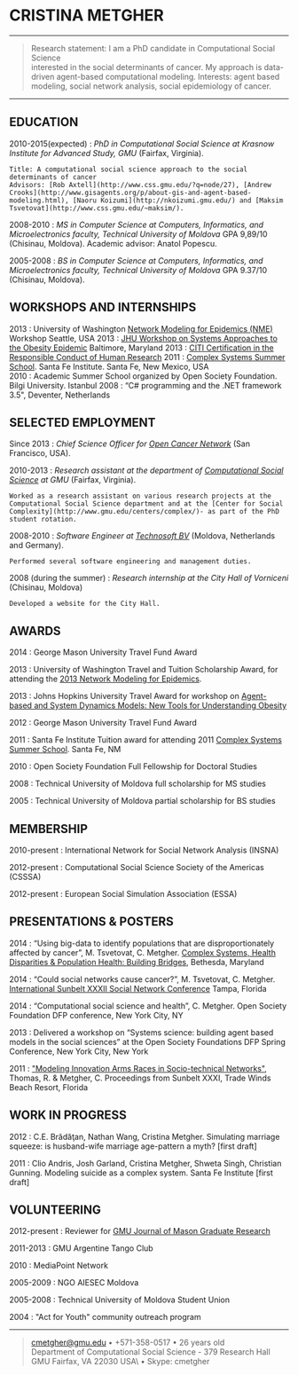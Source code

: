 CRISTINA METGHER
=========================

----

>  Research statement: I am a PhD candidate in Computational Social Science\
>  interested in the social determinants of cancer. My approach is data-driven agent-based computational modeling. 
Interests: agent based modeling, social network analysis, social epidemiology of cancer.

----

EDUCATION
--------------------

2010-2015(expected)
:   *PhD in Computational Social Science at Krasnow Institute for Advanced Study, GMU*
    (Fairfax, Virginia).

    Title: A computational social science approach to the social determinants of cancer
    Advisors: [Rob Axtell](http://www.css.gmu.edu/?q=node/27), [Andrew Crooks](http://www.gisagents.org/p/about-gis-and-agent-based-modeling.html), [Naoru Koizumi](http://nkoizumi.gmu.edu/) and [Maksim Tsvetovat](http://www.css.gmu.edu/~maksim/).


2008-2010
:   *MS in Computer Science at Computers, Informatics, and Microelectronics faculty, Technical University of Moldova* GPA 9,89/10 (Chisinau, Moldova). Academic advisor: Anatol Popescu.


2005-2008
:   *BS in Computer Science at Computers, Informatics, and Microelectronics faculty, Technical University of Moldova* GPA 9.37/10 (Chisinau, Moldova).

WORKSHOPS AND INTERNSHIPS
--------------------

2013
:    University of Washington [Network Modeling for Epidemics (NME)]((https://statnet.csde.washington.edu/trac/wiki/NME2013workshop)) Workshop Seattle, USA
2013
:    [JHU Workshop on Systems Approaches to the Obesity Epidemic](http://www.jhsph.edu/research/centers-and-institutes/johns-hopkins-global-center-on-childhood-obesity/announcements/announcement_20130304.html) Baltimore, Maryland
2013
:    [CITI Certification in the Responsible Conduct of Human Research](www.citiprogram.org) 
2011
:    [Complex Systems Summer School](www.santafe.edu/education/schools/complex-systems-summer-schools/). Santa Fe Institute. Santa Fe, New Mexico, USA    
2010
:    Academic Summer School organized by Open Society Foundation. Bilgi University. Istanbul
2008
:     “C# programming and the .NET framework 3.5", Deventer, Netherlands


SELECTED EMPLOYMENT
--------------------

Since 2013
:   *Chief Science Officer for [Open Cancer Network](http://blog.opencancer.cc/about/)*
    (San Francisco, USA).


2010-2013
:   *Research assistant at the department of [Computational Social Science](http://www.css.gmu.edu/) at 
    GMU* (Fairfax, Virginia).

    Worked as a research assistant on various research projects at the Computational Social Science department and at the [Center for Social Complexity](http://www.gmu.edu/centers/complex/)- as part of the PhD student rotation.

2008-2010
:   *Software Engineer at [Technosoft BV](http://www.technosoft.nl/)*
    (Moldova, Netherlands and Germany).

    Performed several software engineering and management duties. 


2008 (during the summer)
 :   *Research internship at the City Hall of Vorniceni*
     (Chisinau, Moldova)    
    
    Developed a website for the City Hall.


AWARDS
----------------------------------

2014
:   George Mason University Travel Fund Award

2013
:   University of Washington Travel and Tuition Scholarship Award, for attending the [2013 Network Modeling for Epidemics](https://statnet.csde.washington.edu/trac/wiki/NME2013workshop).

2013
:   Johns Hopkins University Travel Award for workshop on [Agent-based and System Dynamics Models: New Tools for Understanding Obesity](http://www.jhsph.edu/research/centers-and-institutes/johns-hopkins-global-center-on-childhood-obesity/announcements/announcement_20130304.html)

2012
:   George Mason University Travel Fund Award

2011 
:   Santa Fe Institute Tuition award for attending 2011 [Complex Systems Summer School](http://www.santafe.edu/education/schools/complex-systems-summer-schools/). Santa Fe, NM

2010
:   Open Society Foundation Full Fellowship for Doctoral Studies

2008
:   Technical University of Moldova full scholarship for MS studies

2005
:   Technical University of Moldova partial scholarship for BS studies

MEMBERSHIP
---------

2010-present
:   International Network for Social Network Analysis (INSNA) 

2012-present
:   Computational Social Science Society of the Americas (CSSSA)

2012-present 
:   European Social Simulation Association (ESSA)

 
PRESENTATIONS & POSTERS
------------------------

2014
:   “Using big-data to identify populations that are disproportionately affected by cancer”, M. Tsvetovat, C. Metgher. [Complex Systems, Health Disparities & Population Health: Building Bridges](http://conferences.thehillgroup.com/UMich/complexity-disparities-populationhealth/), Bethesda, Maryland

2014
:   “Could social networks cause cancer?”, M. Tsvetovat, C. Metgher. [International Sunbelt XXXII Social Network Conference](http://www.sunbelt2014.org/) Tampa, Florida 

2014
:   “Computational social science and health”, C. Metgher. Open Society Foundation DFP conference, New York City, NY 

2013
:   Delivered a workshop on “Systems science: building agent based models in the social sciences” at the Open Society Foundations DFP Spring Conference, New York City, New York

2011
:   ["Modeling Innovation Arms Races in Socio-technical Networks"](http://www.css.gmu.edu/node/125), Thomas, R. & Metgher, C. Proceedings from Sunbelt XXXI, Trade Winds Beach Resort, Florida 


WORK IN PROGRESS
------------------------

2012
:    C.E. Brădăţan, Nathan Wang, Cristina Metgher. Simulating marriage squeeze: is husband-wife marriage age-pattern a myth? [first draft] 

2011
:    Clio Andris, Josh Garland, Cristina Metgher, Shweta Singh, Christian Gunning. Modeling suicide as a complex system. Santa Fe Institute [first draft] 


VOLUNTEERING
------------------------

2012-present
:    Reviewer for [GMU Journal of Mason Graduate Research](http://journals.gmu.edu/jmgr)

2011-2013
:   GMU Argentine Tango Club

2010
:   MediaPoint Network 

2005-2009
:   NGO AIESEC Moldova

2005-2008
:   Technical University of Moldova Student Union 

2004
:   "Act for Youth" community outreach program



----

> <cmetgher@gmu.edu> • +571-358-0517 • 26 years old\
>  Department of Computational Social Science - 379 Research Hall GMU Fairfax, VA 22030 USA\ • Skype: cmetgher